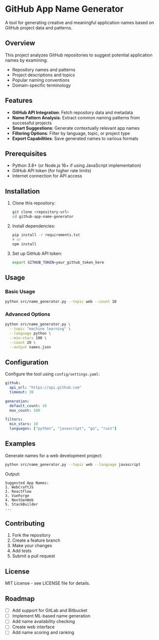 # GitHub App Name Generator

A tool for generating creative and meaningful application names based on GitHub project data and patterns.

## Overview

This project analyzes GitHub repositories to suggest potential application names by examining:
- Repository names and patterns
- Project descriptions and topics
- Popular naming conventions
- Domain-specific terminology

## Features

- **GitHub API Integration**: Fetch repository data and metadata
- **Name Pattern Analysis**: Extract common naming patterns from successful projects
- **Smart Suggestions**: Generate contextually relevant app names
- **Filtering Options**: Filter by language, topic, or project type
- **Export Capabilities**: Save generated names to various formats

## Prerequisites

- Python 3.8+ (or Node.js 16+ if using JavaScript implementation)
- GitHub API token (for higher rate limits)
- Internet connection for API access

## Installation

1. Clone this repository:
   ```bash
   git clone <repository-url>
   cd github-app-name-generator
   ```

2. Install dependencies:
   ```bash
   pip install -r requirements.txt
   # or
   npm install
   ```

3. Set up GitHub API token:
   ```bash
   export GITHUB_TOKEN=your_github_token_here
   ```

## Usage

### Basic Usage

```bash
python src/name_generator.py --topic web --count 10
```

### Advanced Options

```bash
python src/name_generator.py \
  --topic "machine learning" \
  --language python \
  --min-stars 100 \
  --count 20 \
  --output names.json
```

## Configuration

Configure the tool using `config/settings.yaml`:

```yaml
github:
  api_url: "https://api.github.com"
  timeout: 30
  
generation:
  default_count: 10
  max_count: 100
  
filters:
  min_stars: 10
  languages: ["python", "javascript", "go", "rust"]
```

## Examples

Generate names for a web development project:
```bash
python src/name_generator.py --topic web --language javascript
```

Output:
```
Suggested App Names:
1. WebCraftJS
2. ReactFlow
3. VueForge
4. NextGenWeb
5. StackBuilder
...
```

## Contributing

1. Fork the repository
2. Create a feature branch
3. Make your changes
4. Add tests
5. Submit a pull request

## License

MIT License - see LICENSE file for details.

## Roadmap

- [ ] Add support for GitLab and Bitbucket
- [ ] Implement ML-based name generation
- [ ] Add name availability checking
- [ ] Create web interface
- [ ] Add name scoring and ranking

